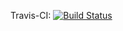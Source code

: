 Travis-CI: [![Build Status](https://travis-ci.org/ipa320/cob_object_perception.svg?branch=indigo_dev)](https://travis-ci.org/ipa320/cob_object_perception)
